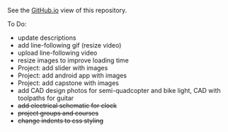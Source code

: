 See the [GitHub.io](https://jaz-jlh.github.io/portfolio.html) view of this repository.

To Do:

<ul>
<li>update descriptions</li>
<li>add line-following gif (resize video)</li>
<li>upload line-following video</li>
<li>resize images to improve loading time</li>
<li>Project: add slider with images</li>
<li>Project: add android app with images</li>
<li>Project: add capstone with images</li>
<li>add CAD design photos for semi-quadcopter and bike light, CAD with toolpaths for guitar</li>
<li><strike>add electrical schematic for clock</strike></li>
<li><strike>project groups and courses</strike></li>
<li><strike>change indents to css styling</strike></li>
</ul>